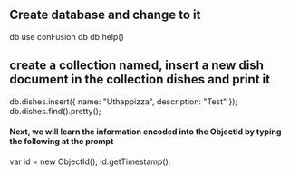 ## Create database and change to it
db
use conFusion
db
db.help()


## create a collection named, insert a new dish document in the collection dishes and print it
db.dishes.insert({ name: "Uthappizza", description: "Test" });
db.dishes.find().pretty();


#### Next, we will learn the information encoded into the ObjectId by typing the following at the prompt
var id = new ObjectId();
id.getTimestamp();
